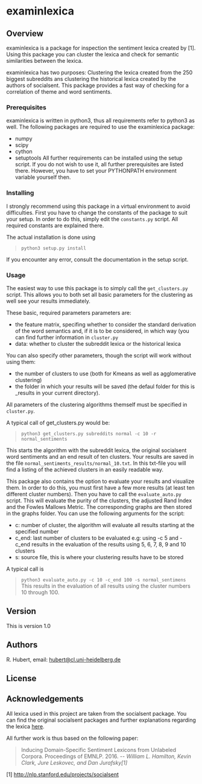 examinlexica
============

## Overview
examinlexica is a package for inspection the sentiment lexica created by [1].
Using this package you can cluster the lexica and check for semantic
similarities between the lexica.

examinlexica has two purposes: Clustering the lexica created from the 250
biggest subreddits ans clustering the historical lexica created by the authors
of socialsent.
This package provides a fast way of checking for a correlation of theme and 
word sentiments.

### Prerequisites
examinlexica is written in python3, thus all requirements refer to python3 as
well.
The following packages are required to use the examinlexica package:
* numpy
* scipy
* cython
* setuptools
All further requirements can be installed using the setup script. If you do not
wish to use it, all further prerequisites are listed there. 
However, you have to set your PYTHONPATH environment variable yourself then.


### Installing
I strongly recommend using this package in a virtual environment to avoid
difficulties. 
First you have to change the constants of the package to suit your setup.
In order to do this, simply edit the `constants.py` script.
All required constants are explained there.


The actual installation is done using

> `python3 setup.py install`

If you encounter any error, consult the documentation in the setup script.

### Usage
The easiest way to use this package is to simply call the `get_clusters.py`
script. This allows you to both set all basic parameters for the clustering as
well see your results immediately.

These basic, required parameters parameters are:
* the feature matrix, specifing whether to consider the standard derivation
  of the word semantics and, if it is to be considered, in which way (you
  can find further information in `cluster.py`
* data: whether to cluster the subreddit lexica or the historical lexica

You can also specify other parameters, though the script will work without
using them:
* the number of clusters to use (both for Kmeans as well as agglomerative
  clustering)
* the folder in which your results will be saved (the defaul folder for
  this is \_results in your current directory).

All parameters of the clustering algorithms themself must be specified in
`cluster.py`.

A typical call of get\_clusters.py would be:

> `python3 get_clusters.py subreddits normal -c 10 -r normal_sentiments`

This starts the algorithm with the subreddit lexica, the original socialsent
word sentiments and an end result of ten clusters. Your results are saved in
the file `normal_sentiments_results/normal_10.txt`.
In this txt-file you will find a listing of the achieved clusters in an easily
readable way.

This package also contains the option to evaluate your results and visualize
them. In order to do this, you must first have a few more results (at least ten
different cluster numbers). Then you have to call the `evaluate_auto.py` script. This
will evaluate the purity of the clusters, the adjusted Rand Index and the
Fowles Mallows Metric.
The corresponding graphs are then stored in the graphs folder. 
You can use the following arguments for the script: 
* c: number of cluster, the algorithm will evaluate all results starting at the
  specified number
* c\_end: last number of clusters to be evaluated
  e.g: using -c 5 and -c\_end results in the evaluation of the results
  using 5, 6, 7, 8, 9 and 10 clusters
* s: source file, this is where your clustering results have to be stored

A typical call is 
> `python3 evaluate_auto.py -c 10 -c_end 100 -s normal_sentimens`
This results in the evaluation of all results using the cluster numbers 10
through 100.

## Version
This is version 1.0

## Authors
R. Hubert, email: hubert@cl.uni-heidelberg.de

## License

## Acknowledgements
All lexica used in this project are taken from the socialsent package. You can
find the original socialsent packages and further explanations regarding the
lexica [here](https://github.com/williamleif/socialsent).

All further work is thus based on the following paper:
> Inducing Domain-Specific Sentiment Lexicons from Unlabeled Corpora.
> Proceedings of EMNLP. 2016.
> --<cite> William L. Hamilton, Kevin Clark, Jure Leskovec, and Dan
> Jurafsky[1]</cite>

[1] http://nlp.stanford.edu/projects/socialsent
